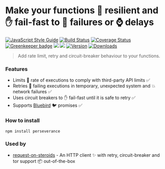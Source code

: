 # Make your functions :muscle: resilient and :hand: fail-fast to :poop: failures or :watch: delays

[![JavaScript Style Guide](https://img.shields.io/badge/code%20style-standard-brightgreen.svg)](http://standardjs.com/)
[![Build Status](https://travis-ci.org/hfreire/perseverance.svg?branch=master)](https://travis-ci.org/hfreire/perseverance)
[![Coverage Status](https://coveralls.io/repos/github/hfreire/perseverance/badge.svg?branch=master)](https://coveralls.io/github/hfreire/perseverance?branch=master)
[![Greenkeeper badge](https://badges.greenkeeper.io/hfreire/perseverance.svg)](https://greenkeeper.io/)
[![](https://img.shields.io/github/release/hfreire/perseverance.svg)](https://github.com/hfreire/perseverance/releases)
[![](https://img.shields.io/badge/license-MIT-blue.svg)](LICENSE)
[![Version](https://img.shields.io/npm/v/perseverance.svg)](https://www.npmjs.com/package/perseverance)
[![Downloads](https://img.shields.io/npm/dt/perseverance.svg)](https://www.npmjs.com/package/perseverance) 

> Add rate limit, retry and circuit-breaker behaviour to your functions.

### Features
* Limits :no_entry_sign: rate of executions to comply with third-party API limits :white_check_mark: 
* Retries :shit: failing executions in temporary, unexpected system and :boom: network failures :white_check_mark:
* Uses circuit breakers to :hand: fail-fast until it is safe to retry :white_check_mark: 
* Supports [Bluebird](https://github.com/petkaantonov/bluebird) :bird: promises :white_check_mark:

### How to install
```
npm install perseverance
```

### Used by
* [request-on-steroids](https://github.com/hfreire/request-on-steroids) - An HTTP client :sparkles: with retry, circuit-breaker and tor support :package: out-of-the-box
